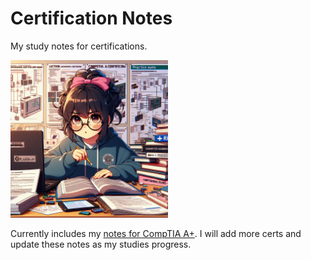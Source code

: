 # Certification Notes
My study notes for certifications.

<img src="./images/study.png" width="50%">

Currently includes my [notes for CompTIA A+](https://github.com/joshuaDeal/cert-notes/blob/42179d8908573c5980ab49bcbeea69b37a102e36/comptia_a%2B.md). I will add more certs and update these notes as my studies progress.

